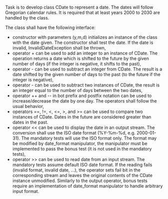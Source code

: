 Task is to develop class CDate to represent a date. The dates will follow Gregorian calendar rules. It is required that at least years 2000 to 2030 are handled by the class.

The class shall have the following interface:

- constructor with parameters (y,m,d) initializes an instance of the class with the date given. The constructor shall test the date. If the date is invalid, InvalidDateException shall be thrown,
- operator + can be used to add an integer to an instance of CDate. The operation returns a date which is shifted to the future by the given number of days (if the integer is negative, it shifts to the past),
- operator - can be used to subtract an integer from CDate. The result is a date shifted by the given number of days to the past (to the future if the integer is negative),
- operator - can be used to subtract two instances of CDate, the result is an integer equal to the number of days between the two dates,
- operator ++ and -- in bot prefix and postfix notation can be used to increase/decrease the date by one day. The operators shall follow the usual behavior,
- operators ==, !=, <, <=, >, and >= can be used to compare two instances of CDate. Dates in the future are considered greater than dates in the past.
- operator << can be used to display the date in an output stream. The conversion shall use the ISO date format (%Y-%m-%d, e.g. 2000-01-31). The mandatory tests will use the ISO format only. The format may be modified by date_format manipulator, the manipulator must be implemented to pass the bonus test (it is not used in the mandatory tests),
- operator >> can be used to read date from an input stream. The mandatory tests assume default ISO date format. If the reading fails (invalid format, invalid date, ...), the operator sets fail bit in the corresponding stream and leaves the original contents of the CDate instance unmodified. Similarly to the output operator, bonus tests require an implementation of date_format manipulator to handle arbitrary input format.
